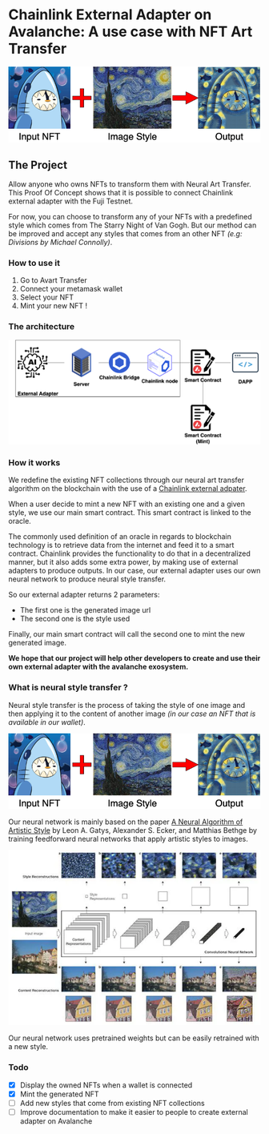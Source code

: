 # Chainlink External Adapter on Avalanche: A use case with NFT Art Transfer

<img src="./resources/schema.png" />

## The Project

Allow anyone who owns NFTs to transform them with Neural Art Transfer. This Proof Of Concept shows that it is possible to connect Chainlink external adapter with the Fuji Testnet. 

For now, you can choose to transform any of your NFTs with a predefined style which comes from <a src="https://en.wikipedia.org/wiki/The_Starry_Night">The Starry Night</a> of Van Gogh. But our method can be improved and accept any styles that comes from an other NFT *(e.g: <a src="https://opensea.io/collection/divisions-by-michael-connolly">Divisions by Michael Connolly</a>)*.

### How to use it
1. Go to <a src="https://external-adapters-art-transfer-iyl1tqpff-nicopons96.vercel.app/">Avart Transfer</a>
2. Connect your metamask wallet
3. Select your NFT
4. Mint your new NFT !

### The architecture

<img src="./resources/diagram.png" />

### How it works

We redefine the existing NFT collections through our neural art transfer algorithm on the blockchain with the use of a <a href="https://docs.chain.link/docs/external-adapters/">Chainlink external adpater</a>.

When a user decide to mint a new NFT with an existing one and a given style, we use our main smart contract. This smart contract is linked to the oracle.

The commonly used definition of an oracle in regards to blockchain technology is to retrieve data from the internet and feed it to a smart contract. Chainlink provides the functionality to do that in a decentralized manner, but it also adds some extra power, by making use of external adapters to produce outputs. In our case, our external adapter uses our own neural network to produce neural style transfer.

So our external adapter returns 2 parameters:
- The first one is the generated image url
- The second one is the style used

Finally, our main smart contract will call the second one to mint the new generated image.

**We hope that our project will help other developers to create and use their own external adapter with the avalanche exosystem.**

### What is neural style transfer ?

Neural style transfer is the process of taking the style of one image and then applying it to the content of another image *(in our case an NFT that is available in our wallet)*.

<img src="./resources/schema.png" />

Our neural network is mainly based on the paper <a href="https://arxiv.org/abs/1508.06576">A Neural Algorithm of Artistic Style</a> by Leon A. Gatys, Alexander S. Ecker, and Matthias Bethge by training feedforward neural networks that apply artistic styles to images.

<img src="./resources/neural_style_transfer_gatys.png">

Our neural network uses pretrained weights but can be easily retrained with a new style.

### Todo
- [x] Display the owned NFTs when a wallet is connected
- [x] Mint the generated NFT
- [ ] Add new styles that come from existing NFT collections
- [ ] Improve documentation to make it easier to people to create external adapter on Avalanche